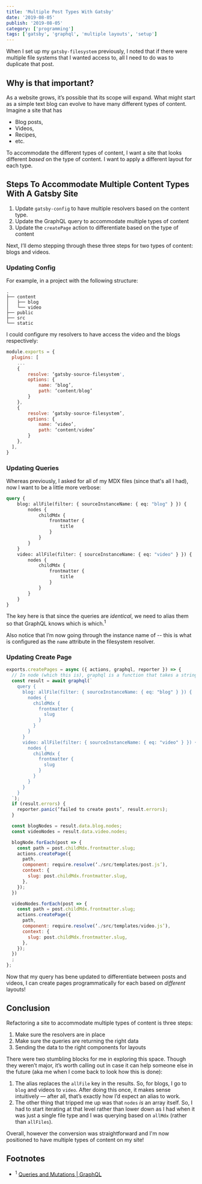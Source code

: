 ```yaml
---
title: 'Multiple Post Types With Gatsby'
date: '2019-08-05'
publish: '2019-08-05'
category: ['programming']
tags: ['gatsby', 'graphql', 'multiple layouts', 'setup']
---
```


When I set up my `gatsby-filesystem` previously, I noted that if there were multiple file systems that I wanted access to, all I need to do was to duplicate that post.

## Why is that important?

As a website grows, it’s possible that its scope will expand. What might start as a simple text blog can evolve to have many different types of content. Imagine a site that has

-   Blog posts,
-   Videos,
-   Recipes,
-   etc.

To accommodate the different types of content, I want a site that looks different _based_ on the type of content. I want to apply a different layout for each type.

## Steps To Accommodate Multiple Content Types With A Gatsby Site

1. Update `gatsby-config` to have multiple resolvers based on the content type.
2. Update the GraphQL query to accommodate multiple types of content
3. Update the `createPage` action to differentiate based on the type of content

Next, I’ll demo stepping through these three steps for two types of content: blogs and videos.

### Updating Config

For example, in a project with the following structure:

```shell
.
├── content
│   ├── blog
│   └── video
├── public
├── src
└── static
```

I could configure my resolvers to have access the video and the blogs respectively:

```javascript
module.exports = {
  plugins: [
    ...
    {
        resolve: ‘gatsby-source-filesystem',
        options: {
            name: ‘blog’,
            path: ‘content/blog’
        }
    },
    {
        resolve: ‘gatsby-source-filesystem’,
        options: {
            name: ‘video’,
            path: ‘content/video’
        }
    },
  ],
}
```

### Updating Queries

Whereas previously, I asked for all of my MDX files (since that's all I had), now I want to be a little more verbose:

```graphql
query {
    blog: allFile(filter: { sourceInstanceName: { eq: "blog" } }) {
        nodes {
            childMdx {
                frontmatter {
                    title
                }
            }
        }
    }
    video: allFile(filter: { sourceInstanceName: { eq: "video" } }) {
        nodes {
            childMdx {
                frontmatter {
                    title
                }
            }
        }
    }
}
```

The key here is that since the queries are _identical_, we need to alias them so that GraphQL knows which is which.<sup>1</sup>

Also notice that I’m now going through the instance name of -- this is what is configured as the `name` attribute in the filesystem resolver.

### Updating Create Page

```javascript
exports.createPages = async ({ actions, graphql, reporter }) => {
  // In node (which this is), graphql is a function that takes a string.
  const result = await graphql(`
    query {
      blog: allFile(filter: { sourceInstanceName: { eq: "blog" } }) {
        nodes {
          childMdx {
            frontmatter {
              slug
            }
          }
        }
      }
      video: allFile(filter: { sourceInstanceName: { eq: "video" } }) {
        nodes {
          childMdx {
            frontmatter {
              slug
            }
          }
        }
      }
    }
  `);
  if (result.errors) {
    reporter.panic(‘failed to create posts’, result.errors);
  }

  const blogNodes = result.data.blog.nodes;
  const videoNodes = result.data.video.nodes;

  blogNode.forEach(post => {
    const path = post.childMdx.frontmatter.slug;
    actions.createPage({
      path,
      component: require.resolve(‘./src/templates/post.js’),
      context: {
        slug: post.childMdx.frontmatter.slug,
      },
    });
  })

  videoNodes.forEach(post => {
    const path = post.childMdx.frontmatter.slug;
    actions.createPage({
      path,
      component: require.resolve(‘./src/templates/video.js’),
      context: {
        slug: post.childMdx.frontmatter.slug,
      },
    });
  })
  ;
};
```

Now that my query has bene updated to differentiate between posts and videos, I can create pages programmatically for each based on _different_ layouts!

## Conclusion

Refactoring a site to accommodate multiple types of content is three steps:

1. Make sure the resolvers are in place
2. Make sure the queries are returning the right data
3. Sending the data to the right components for layouts

There were two stumbling blocks for me in exploring this space. Though they weren’t major, it’s worth calling out in case it can help someone else in the future (aka me when I come back to look how this is done):

1. The alias replaces the `allFile` key in the results. So, for blogs, I go to `blog` and videos to `video`. After doing this once, it makes sense intuitively — after all, that’s exactly how I’d expect an alias to work.
2. The other thing that tripped me up was that `nodes` _is_ an array itself. So, I had to start iterating at that level rather than lower down as I had when it was just a single file type and I was querying based on `allMdx` (rather than `allFiles`).

Overall, however the conversion was straightforward and I'm now positioned to have multiple types of content on my site!

## Footnotes

-   <sup>1</sup> [Queries and Mutations | GraphQL](https://graphql.org/learn/queries/#aliases)
